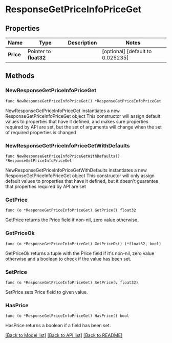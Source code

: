 # ResponseGetPriceInfoPriceGet

## Properties

Name | Type | Description | Notes
------------ | ------------- | ------------- | -------------
**Price** | Pointer to **float32** |  | [optional] [default to 0.025235]

## Methods

### NewResponseGetPriceInfoPriceGet

`func NewResponseGetPriceInfoPriceGet() *ResponseGetPriceInfoPriceGet`

NewResponseGetPriceInfoPriceGet instantiates a new ResponseGetPriceInfoPriceGet object
This constructor will assign default values to properties that have it defined,
and makes sure properties required by API are set, but the set of arguments
will change when the set of required properties is changed

### NewResponseGetPriceInfoPriceGetWithDefaults

`func NewResponseGetPriceInfoPriceGetWithDefaults() *ResponseGetPriceInfoPriceGet`

NewResponseGetPriceInfoPriceGetWithDefaults instantiates a new ResponseGetPriceInfoPriceGet object
This constructor will only assign default values to properties that have it defined,
but it doesn't guarantee that properties required by API are set

### GetPrice

`func (o *ResponseGetPriceInfoPriceGet) GetPrice() float32`

GetPrice returns the Price field if non-nil, zero value otherwise.

### GetPriceOk

`func (o *ResponseGetPriceInfoPriceGet) GetPriceOk() (*float32, bool)`

GetPriceOk returns a tuple with the Price field if it's non-nil, zero value otherwise
and a boolean to check if the value has been set.

### SetPrice

`func (o *ResponseGetPriceInfoPriceGet) SetPrice(v float32)`

SetPrice sets Price field to given value.

### HasPrice

`func (o *ResponseGetPriceInfoPriceGet) HasPrice() bool`

HasPrice returns a boolean if a field has been set.


[[Back to Model list]](../README.md#documentation-for-models) [[Back to API list]](../README.md#documentation-for-api-endpoints) [[Back to README]](../README.md)


